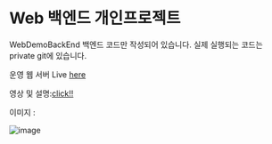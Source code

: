 # Web 백엔드 개인프로젝트
WebDemoBackEnd
백엔드 코드만 작성되어 있습니다.
실제 실행되는 코드는 private git에 있습니다.

운영 웹 서버 
Live [here](https://ddubi.site/)

영상 및 설명:[click!!](https://kwaksh2319.tistory.com/category/%EC%9B%B9/Spring%20vue%20%EC%9B%B9%20%EA%B0%9C%EB%B0%9C)

이미지 :

![image](https://github.com/kwaksh2319/WebDemoBackEnd/assets/33820977/db7323b8-16cf-4e07-bb07-86e4e67ea375)
